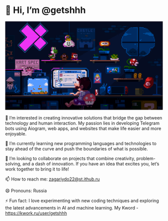 # 👋 Hi, I’m @getshhh

![Description of GIF](./assets/mygif.gif)

👀 I’m interested in creating innovative solutions that bridge the gap between technology and human interaction. My passion lies in developing Telegram bots using Aiogram, web apps, and websites that make life easier and more enjoyable.

🌱 I’m currently learning new programming languages and technologies to stay ahead of the curve and push the boundaries of what is possible.

💞️ I’m looking to collaborate on projects that combine creativity, problem-solving, and a dash of innovation. If you have an idea that excites you, let’s work together to bring it to life!

📫 How to reach me: 
zagariydo22@st.ithub.ru

😄 Pronouns: Russia

⚡ Fun fact: I love experimenting with new coding techniques and exploring the latest advancements in AI and machine learning. My Kword - https://kwork.ru/user/getshhh
